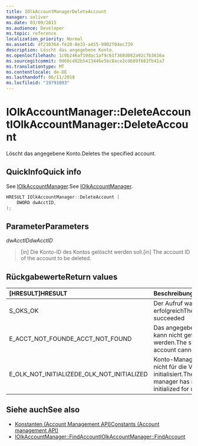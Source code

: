 ```yaml
---
title: IOlkAccountManagerDeleteAccount
manager: soliver
ms.date: 03/09/2015
ms.audience: Developer
ms.topic: reference
localization_priority: Normal
ms.assetid: df210364-fe20-8e33-a455-9902f04ec739
description: Löscht das angegebene Konto.
ms.openlocfilehash: 1c0b246af10dac1af9c61f368d082a92c7b3616a
ms.sourcegitcommit: 9d60cd82b5413446e5bc8ace2cd689f683fb41a7
ms.translationtype: MT
ms.contentlocale: de-DE
ms.lasthandoff: 06/11/2018
ms.locfileid: "19791093"
---
```

# <a name="iolkaccountmanagerdeleteaccount"></a><span data-ttu-id="dc906-103">IOlkAccountManager::DeleteAccount</span><span class="sxs-lookup"><span data-stu-id="dc906-103">IOlkAccountManager::DeleteAccount</span></span>

<span data-ttu-id="dc906-104">Löscht das angegebene Konto.</span><span class="sxs-lookup"><span data-stu-id="dc906-104">Deletes the specified account.</span></span>
  
## <a name="quick-info"></a><span data-ttu-id="dc906-105">QuickInfo</span><span class="sxs-lookup"><span data-stu-id="dc906-105">Quick info</span></span>

<span data-ttu-id="dc906-106">See [IOlkAccountManager](iolkaccountmanager.md).</span><span class="sxs-lookup"><span data-stu-id="dc906-106">See [IOlkAccountManager](iolkaccountmanager.md).</span></span>
  
```cpp
HRESULT IOlkAccountManager::DeleteAccount (  
    DWORD dwAcctID, 
);
```

## <a name="parameters"></a><span data-ttu-id="dc906-107">Parameter</span><span class="sxs-lookup"><span data-stu-id="dc906-107">Parameters</span></span>

<span data-ttu-id="dc906-108">_dwAcctID_</span><span class="sxs-lookup"><span data-stu-id="dc906-108">_dwAcctID_</span></span>
  
> <span data-ttu-id="dc906-109">[in] Die Konto-ID des Kontos gelöscht werden soll.</span><span class="sxs-lookup"><span data-stu-id="dc906-109">[in] The account ID of the account to be deleted.</span></span>
    
## <a name="return-values"></a><span data-ttu-id="dc906-110">Rückgabewerte</span><span class="sxs-lookup"><span data-stu-id="dc906-110">Return values</span></span>

|<span data-ttu-id="dc906-111">**[HRESULT]**</span><span class="sxs-lookup"><span data-stu-id="dc906-111">**HRESULT**</span></span>|<span data-ttu-id="dc906-112">**Beschreibung**</span><span class="sxs-lookup"><span data-stu-id="dc906-112">**Description**</span></span>|
|:-----|:-----|
|<span data-ttu-id="dc906-113">S_OK</span><span class="sxs-lookup"><span data-stu-id="dc906-113">S_OK</span></span>  <br/> |<span data-ttu-id="dc906-114">Der Aufruf war erfolgreich</span><span class="sxs-lookup"><span data-stu-id="dc906-114">The call succeeded</span></span>  <br/> |
|<span data-ttu-id="dc906-115">E_ACCT_NOT_FOUND</span><span class="sxs-lookup"><span data-stu-id="dc906-115">E_ACCT_NOT_FOUND</span></span>  <br/> |<span data-ttu-id="dc906-116">Das angegebene Konto kann nicht gefunden werden.</span><span class="sxs-lookup"><span data-stu-id="dc906-116">The specified account cannot be found.</span></span>  <br/> |
|<span data-ttu-id="dc906-117">E_OLK_NOT_INITIALIZED</span><span class="sxs-lookup"><span data-stu-id="dc906-117">E_OLK_NOT_INITIALIZED</span></span>  <br/> |<span data-ttu-id="dc906-118">Konto-Manager wurde nicht für die Verwendung initialisiert.</span><span class="sxs-lookup"><span data-stu-id="dc906-118">The account manager has not been initialized for use.</span></span>  <br/> |
   
## <a name="see-also"></a><span data-ttu-id="dc906-119">Siehe auch</span><span class="sxs-lookup"><span data-stu-id="dc906-119">See also</span></span>

- [<span data-ttu-id="dc906-120">Konstanten (Account Management API)</span><span class="sxs-lookup"><span data-stu-id="dc906-120">Constants (Account management API)</span></span>](constants-account-management-api.md)  
- [<span data-ttu-id="dc906-121">IOlkAccountManager::FindAccount</span><span class="sxs-lookup"><span data-stu-id="dc906-121">IOlkAccountManager::FindAccount</span></span>](iolkaccountmanager-findaccount.md)

